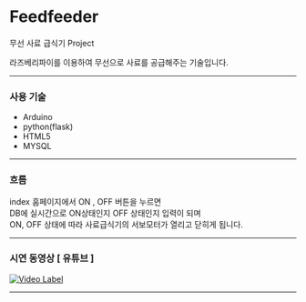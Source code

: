 # Feedfeeder
무선 사료 급식기 Project

라즈베리파이를 이용하여 무선으로 사료를 공급해주는 기술입니다.

<hr>

<h3> 사용 기술 </h3>
<ul>
  <li>Arduino</li>
  <li>python(flask)</li>
  <li>HTML5</li>
  <li>MYSQL</li>
</ul>

<hr>

<h3> 흐름 </h3>

index 홈페이지에서 ON , OFF 버튼을 누르면<br>
DB에 실시간으로 ON상태인지 OFF 상태인지 입력이 되며<br>
ON, OFF 상태에 따라 사료급식기의 서보모터가 열리고 닫히게 됩니다.

<hr>

<h3>시연 동영상 [ 유튜브 ]</h3>


[![Video Label](http://img.youtube.com/vi/K08wKIEmR0s/0.jpg)](https://youtu.be/K08wKIEmR0s?t=0s)

<hr>




